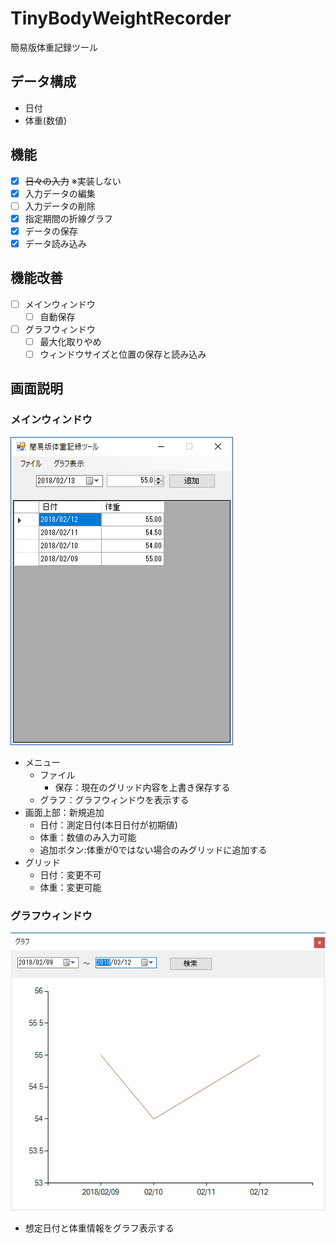 # TinyBodyWeightRecorder
簡易版体重記録ツール

## データ構成
* 日付
* 体重(数値)

## 機能
- [X] ~~日々の入力~~  ※実装しない
- [X] 入力データの編集
- [ ] 入力データの削除
- [X] 指定期間の折線グラフ
- [X] データの保存
- [X] データ読み込み

## 機能改善
- [ ] メインウィンドウ
  - [ ] 自動保存
- [ ] グラフウィンドウ
  - [ ] 最大化取りやめ
  - [ ] ウィンドウサイズと位置の保存と読み込み

## 画面説明
### メインウィンドウ
![メインウィンドウ](main_window.png)  
 - メニュー
   - ファイル
     - 保存：現在のグリッド内容を上書き保存する
   - グラフ：グラフウィンドウを表示する
 - 画面上部：新規追加
   - 日付：測定日付(本日日付が初期値)
   - 体重：数値のみ入力可能
   - 追加ボタン:体重が0ではない場合のみグリッドに追加する
 - グリッド
   - 日付：変更不可
   - 体重：変更可能

### グラフウィンドウ
![グラフウィンドウ](graph_window.png)  
 - 想定日付と体重情報をグラフ表示する